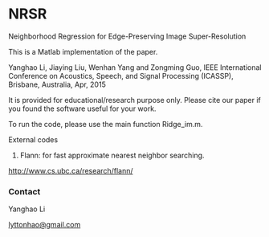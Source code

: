 # NRSR

Neighborhood Regression for Edge-Preserving Image Super-Resolution

This is a Matlab implementation of the paper.

Yanghao Li, Jiaying Liu, Wenhan Yang and Zongming Guo, 
IEEE International Conference on Acoustics, Speech, and Signal Processing (ICASSP), Brisbane, Australia, Apr, 2015

It is provided for educational/research purpose only. Please cite our paper if you found the software useful for your work.

To run the code, please use the main function Ridge_im.m.
 
External codes

1. Flann: for fast approximate nearest neighbor searching.

http://www.cs.ubc.ca/research/flann/

### Contact 

Yanghao Li

lyttonhao@gmail.com
